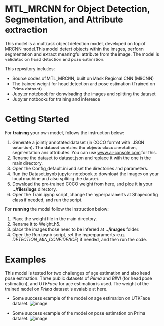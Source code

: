 # MTL_MRCNN for Object Detection, Segmentation, and Attribute extraction
This model is a multitask object detection model, developed on top of MRCNN model.This model detect objects within the images, perform segmentation and extract meaningful attribute from the image. The model is validated on head detection and pose estimation.  

This repository includes:
* Source codes of MTL_MRCNN, built on Mask Regional CNN (MRCNN)
* The trained weight for head detection and pose estimation (Trained on Prima dataset)
* Jupyter notebook for donwloading the images and splitting the dataset
* Jupyter notbooks for training and inference

# Getting Started
For **training** your own model, follows the instruction below:
1. Generate a jointly annotated dataset (in COCO format with .JSON extention). The dataset contains the objects class annotation, segmentation and attributes. You can use www.ai-console.com for this.
2. Rename the dataset to dataset.json and replace it with the one in the main directory.
3. Open the Config_default.ini and set the directories and parameters.
4. Run the Dataset.ipynb jupyter notebook to download the images on your local machine and also spliting the dataset.
5. Download the pre-trained COCO weight from here, and plce it in your **../files/logs** directory.
6. Open the Train.ipynp script, change the hyperparamerts at Shapeconfig class if needed, and run the script.

For **running** the model follow the instruction below:
1. Place the weight file in the main directory.
2. Rename it to Weight.h5.
3. place the images those need to be inferred at **../images** folder.
4. Open the Run.ipynb script, set the hyperparamerts (e.g. _DETECTION_MIN_CONFIDENCE_) if needed, and then run the code.


# Examples
This model is tested for two challenges of age estimation and also head pose estimation. Three public datasets of _Prima_ and _BIWI_ (for head pose estimation), and _UTKFace_ for age estimation is used.
The weight of the trained model on _Prima_ dataset is avaiable at here.

* Some success example of the model on age estimation on UTKFace dataset.
![image](https://user-images.githubusercontent.com/45915632/150688616-bd134d70-2966-4358-b8ba-8dab1d6d3a7a.png)

* Some success example of the model on pose estimation on Prima dataset.
![image](https://user-images.githubusercontent.com/45915632/150688616-bd134d70-2966-4358-b8ba-8dab1d6d3a7a.png)
